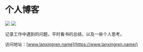 # 个人博客

[![](https://api.travis-ci.org/lxr17/vuepress-blog.svg?branch=master)](https://travis-ci.org/lxr17/vuepress-blog)
[![](https://img.shields.io/badge/blog-@lanxingren-blue.svg?style=social)](https://lxr17.github.io/vuepress-blog)

记录工作中遇到的问题，平时看书的总结，以及一些个人思考。

访问地址：[www.lanxingren.name](https://www.lanxingren.name/)